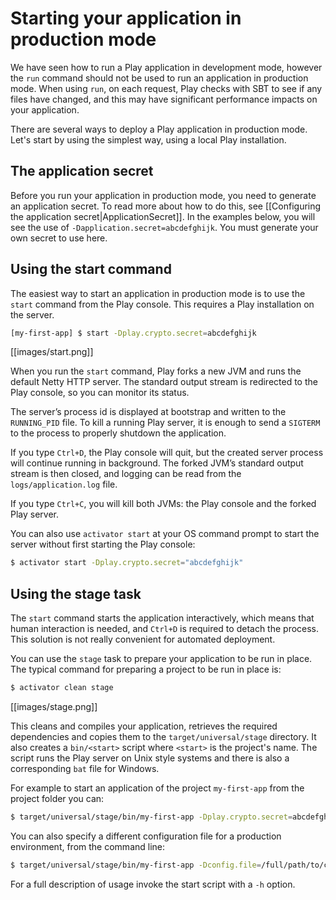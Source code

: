<!--- Copyright (C) 2009-2015 Typesafe Inc. <http://www.typesafe.com> -->
# Starting your application in production mode

We have seen how to run a Play application in development mode, however the `run` command should not be used to run an application in production mode.  When using `run`, on each request, Play checks with SBT to see if any files have changed, and this may have significant performance impacts on your application.

There are several ways to deploy a Play application in production mode. Let's start by using the simplest way, using a local Play installation.

## The application secret

Before you run your application in production mode, you need to generate an application secret.  To read more about how to do this, see [[Configuring the application secret|ApplicationSecret]].  In the examples below, you will see the use of `-Dapplication.secret=abcdefghijk`.  You must generate your own secret to use here.

## Using the start command

The easiest way to start an application in production mode is to use the `start` command from the Play console. This requires a Play installation on the server.

```bash
[my-first-app] $ start -Dplay.crypto.secret=abcdefghijk
```


[[images/start.png]]

When you run the `start` command, Play forks a new JVM and runs the default Netty HTTP server. The standard output stream is redirected to the Play console, so you can monitor its status.

The server’s process id is displayed at bootstrap and written to the `RUNNING_PID` file. To kill a running Play server, it is enough to send a `SIGTERM` to the process to properly shutdown the application.

If you type `Ctrl+D`, the Play console will quit, but the created server process will continue running in background. The forked JVM’s standard output stream is then closed, and logging can be read from the `logs/application.log` file.

If you type `Ctrl+C`, you will kill both JVMs: the Play console and the forked Play server. 

You can also use `activator start` at your OS command prompt to start the server without first starting the Play console:

```bash
$ activator start -Dplay.crypto.secret="abcdefghijk"
```

## Using the stage task

The `start` command starts the application interactively, which means that human interaction is needed, and `Ctrl+D` is required to detach the process. This solution is not really convenient for automated deployment.

You can use the `stage` task to prepare your application to be run in place. The typical command for preparing a project to be run in place is:

```bash
$ activator clean stage
```
[[images/stage.png]]

This cleans and compiles your application, retrieves the required dependencies and copies them to the `target/universal/stage` directory. It also creates a `bin/<start>` script where `<start>` is the project's name. The script runs the Play server on Unix style systems and there is also a corresponding `bat` file for Windows.

For example to start an application of the project `my-first-app` from the project folder you can:

```bash
$ target/universal/stage/bin/my-first-app -Dplay.crypto.secret=abcdefghijk
```

You can also specify a different configuration file for a production environment, from the command line:

```bash
$ target/universal/stage/bin/my-first-app -Dconfig.file=/full/path/to/conf/application-prod.conf
```

For a full description of usage invoke the start script with a `-h` option.
